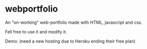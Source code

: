 # webportfolio
An "on-working" web-portfolio made with HTML, javascript and css.

Fell free to use it and modify it.

Demo: (need a new hosting due to Heroku ending their free plan)

